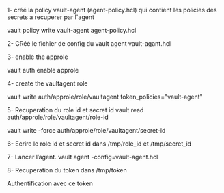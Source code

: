 1- créé la policy vault-agent (agent-policy.hcl) qui contient les policies des secrets a recuperer par l'agent

vault policy write vault-agent agent-policy.hcl

2- CRéé le fichier de config du vault agent vault-agant.hcl

3- enable the approle

vault auth enable approle

4- create the vaultagent role

vault write auth/approle/role/vaultagent token_policies="vault-agent"

5- Recuperation du role id et secret id
vault read auth/approle/role/vaultagent/role-id

vault write -force auth/approle/role/vaultagent/secret-id


6- Ecrire le role id et secret id dans /tmp/role_id et /tmp/secret_id

7- Lancer l’agent. vault agent -config=vault-agent.hcl

8- Recuperation du token dans /tmp/token

Authentification avec ce token 